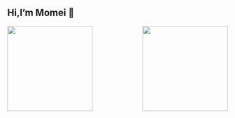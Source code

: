 ## Hi,I’m Momei 👋
<div style="display: flex; align-items: center;justify-content: space-between;">
  <img src="https://github-readme-stats.vercel.app/api?username=momei-LJM&count_private=true&theme=buefy&show_icons=true&include_all_commits=true" style="height: 195px;"/>
  <img src="https://github-readme-stats.vercel.app/api/top-langs/?username=momei-LJM&theme=buefy&layout=compact" style="height: 195px;margin-left: 20px;"/>
</div>
